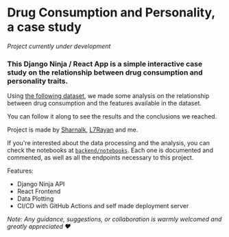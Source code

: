# Drug Consumption and Personality, a case study

_Project currently under development_

### This Django Ninja / React App is a simple interactive case study on the relationship between drug consumption and personality traits.

Using [the following dataset](https://www.kaggle.com/datasets/mexwell/drug-consumption-classification/data), we made some analysis on the relationship between drug consumption and the features available in the dataset.

You can follow it along to see the results and the conclusions we reached.

Project is made by [Sharnalk](https://github.com/Sharnalk), [L7Rayan](https://github.com/l7rayan) and me.

If you're interested about the data processing and the analysis, you can check the notebooks at [`backend/notebooks`](/backend/notebooks/README.md). Each one is documented and commented, as well as all the endpoints necessary to this project.

Features:
 - Django Ninja API
 - React Frontend
 - Data Plotting
 - CI/CD with GitHub Actions and self made deployment server


_Note: Any guidance, suggestions, or collaboration is warmly welcomed and greatly appreciated ♥️_